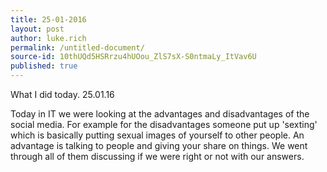 ```yaml
---
title: 25-01-2016
layout: post
author: luke.rich
permalink: /untitled-document/
source-id: 10thUQd5HSRrzu4hUOou_ZlS7sX-S0ntmaLy_ItVav6U
published: true
---
```

What I did today.                                                                                               25.01.16

Today in IT we were looking at the advantages and disadvantages of the social media. For example for the disadvantages someone put up 'sexting' which is basically putting sexual images of yourself to other people. An advantage is talking to people and giving your share on things. We went through all of them discussing if we were right or not with our answers.

